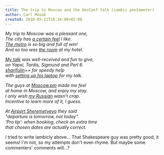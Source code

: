 ```yaml
---
title: The trip to Moscow and the DevConf talk (iambic pentameter)
author: Carl Mäsak
created: 2010-05-21T16:24:00+02:00
---
```

*My trip to Moscow was a pleasant one,<br>
The city has [a certain feel](http://www.munnecke.com/islands/qwan.htm) I like.<br>
 [The metro](http://engl.mosmetro.ru/flash/scheme01.html) is so big and full of win!<br>
 And so too was [the room](http://irclog.perlgeek.de/perl6/2010-05-16#i_2336857) at my hotel.*

*[My talk](http://masak.org/carl/devconf-2010/talk.pdf) was well-received and fun to give,<br>
 on Yapsi, Tardis, Sigmund and Perl 6.<br>
 [sharifulin](http://twitter.com/sharifulin)++ for speedy help<br>
 with [setting up his laptop](http://twitpic.com/1ol9ms) for my talk.*

*The guys at [Moscow.pm](http://moscow.pm.org/) made me feel<br>
 at home in Moscow, and enjoy my stay.<br>
 I only wish [my Russian](http://en.wikipedia.org/wiki/Russian_language) wasn't crap.<br>
 Incentive to learn more of it, I guess.*

*At [Airport Sheremetyevo](http://www.svo.aero/en/) they said<br>
 "departure is tomorrow, not today".<br>
 'Pro tip': when booking, check an extra time<br>
 that chosen dates are actually correct.*

I tried to write iambicly above... That Shakespeare guy was pretty good, it seems! I'm not, so my attempts don't even rhyme. But maybe some commenters' comments will...?


